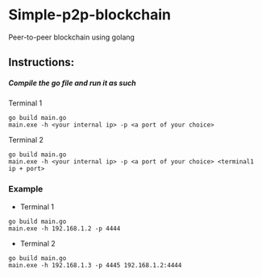 # Simple-p2p-blockchain
Peer-to-peer blockchain using golang

## Instructions:
##### Compile the go file and run it as such 
Terminal 1
```shell
go build main.go
main.exe -h <your internal ip> -p <a port of your choice>
```

Terminal 2
```shell
go build main.go
main.exe -h <your internal ip> -p <a port of your choice> <terminal1 ip + port>
```

### Example
- Terminal 1
```shell
go build main.go
main.exe -h 192.168.1.2 -p 4444
```

- Terminal 2
```shell
go build main.go
main.exe -h 192.168.1.3 -p 4445 192.168.1.2:4444
```
